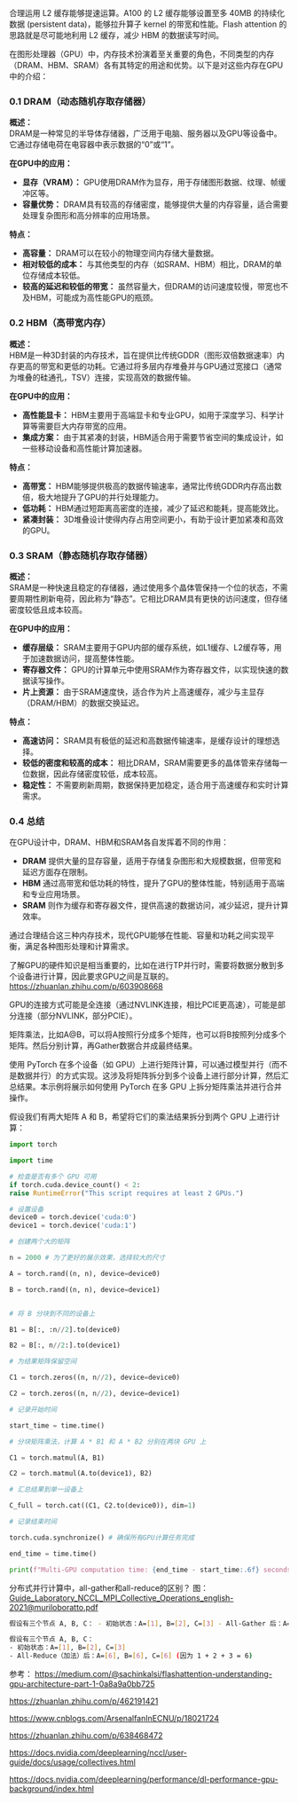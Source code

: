 合理运用 L2 缓存能够提速运算。A100 的 L2 缓存能够设置至多 40MB 的持续化数据 (persistent data)，能够拉升算子 kernel 的带宽和性能。Flash attention 的思路就是尽可能地利用 L2 缓存，减少 HBM 的数据读写时间。

在图形处理器（GPU）中，内存技术扮演着至关重要的角色，不同类型的内存（DRAM、HBM、SRAM）各有其特定的用途和优势。以下是对这些内存在GPU中的介绍：

### 0.1 DRAM（动态随机存取存储器）

**概述：**  
DRAM是一种常见的半导体存储器，广泛用于电脑、服务器以及GPU等设备中。它通过存储电荷在电容器中表示数据的“0”或“1”。

**在GPU中的应用：**

- **显存（VRAM）：** GPU使用DRAM作为显存，用于存储图形数据、纹理、帧缓冲区等。
- **容量优势：** DRAM具有较高的存储密度，能够提供大量的内存容量，适合需要处理复杂图形和高分辨率的应用场景。

**特点：**

- **高容量：** DRAM可以在较小的物理空间内存储大量数据。
- **相对较低的成本：** 与其他类型的内存（如SRAM、HBM）相比，DRAM的单位存储成本较低。
- **较高的延迟和较低的带宽：** 虽然容量大，但DRAM的访问速度较慢，带宽也不及HBM，可能成为高性能GPU的瓶颈。

### 0.2 HBM（高带宽内存）

**概述：**  
HBM是一种3D封装的内存技术，旨在提供比传统GDDR（图形双倍数据速率）内存更高的带宽和更低的功耗。它通过将多层内存堆叠并与GPU通过宽接口（通常为堆叠的硅通孔，TSV）连接，实现高效的数据传输。

**在GPU中的应用：**

- **高性能显卡：** HBM主要用于高端显卡和专业GPU，如用于深度学习、科学计算等需要巨大内存带宽的应用。
- **集成方案：** 由于其紧凑的封装，HBM适合用于需要节省空间的集成设计，如一些移动设备和高性能计算加速器。

**特点：**

- **高带宽：** HBM能够提供极高的数据传输速率，通常比传统GDDR内存高出数倍，极大地提升了GPU的并行处理能力。
- **低功耗：** HBM通过短距离高密度的连接，减少了延迟和能耗，提高能效比。
- **紧凑封装：** 3D堆叠设计使得内存占用空间更小，有助于设计更加紧凑和高效的GPU。

### 0.3 SRAM（静态随机存取存储器）

**概述：**  
SRAM是一种快速且稳定的存储器，通过使用多个晶体管保持一个位的状态，不需要周期性刷新电荷，因此称为“静态”。它相比DRAM具有更快的访问速度，但存储密度较低且成本较高。

**在GPU中的应用：**

- **缓存层级：** SRAM主要用于GPU内部的缓存系统，如L1缓存、L2缓存等，用于加速数据访问，提高整体性能。
- **寄存器文件：** GPU的计算单元中使用SRAM作为寄存器文件，以实现快速的数据读写操作。
- **片上资源：** 由于SRAM速度快，适合作为片上高速缓存，减少与主显存（DRAM/HBM）的数据交换延迟。

**特点：**

- **高速访问：** SRAM具有极低的延迟和高数据传输速率，是缓存设计的理想选择。
- **较低的密度和较高的成本：** 相比DRAM，SRAM需要更多的晶体管来存储每一位数据，因此存储密度较低，成本较高。
- **稳定性：** 不需要刷新周期，数据保持更加稳定，适合用于高速缓存和实时计算需求。

### 0.4 总结

在GPU设计中，DRAM、HBM和SRAM各自发挥着不同的作用：

- **DRAM** 提供大量的显存容量，适用于存储复杂图形和大规模数据，但带宽和延迟方面存在限制。
- **HBM** 通过高带宽和低功耗的特性，提升了GPU的整体性能，特别适用于高端和专业应用场景。
- **SRAM** 则作为缓存和寄存器文件，提供高速的数据访问，减少延迟，提升计算效率。

通过合理结合这三种内存技术，现代GPU能够在性能、容量和功耗之间实现平衡，满足各种图形处理和计算需求。

了解GPU的硬件知识是相当重要的，比如在进行TP并行时，需要将数据分散到多个设备进行计算，因此要求GPU之间是互联的。
https://zhuanlan.zhihu.com/p/603908668

GPU的连接方式可能是全连接（通过NVLINK连接，相比PCIE更高速），可能是部分连接（部分NVLINK，部分PCIE）。

矩阵乘法，比如A@B，可以将A按照行分成多个矩阵，也可以将B按照列分成多个矩阵。然后分别计算，再Gather数据合并成最终结果。

使用 PyTorch 在多个设备（如 GPU）上进行矩阵计算，可以通过模型并行（而不是数据并行）的方式实现。这涉及将矩阵拆分到多个设备上进行部分计算，然后汇总结果。本示例将展示如何使用 PyTorch 在多 GPU 上拆分矩阵乘法并进行合并操作。

假设我们有两大矩阵 A 和 B，希望将它们的乘法结果拆分到两个 GPU 上进行计算：
```python
import torch

import time

# 检查是否有多个 GPU 可用
if torch.cuda.device_count() < 2:
raise RuntimeError("This script requires at least 2 GPUs.")

# 设置设备
device0 = torch.device('cuda:0')
device1 = torch.device('cuda:1')

# 创建两个大的矩阵

n = 2000 # 为了更好的展示效果，选择较大的尺寸

A = torch.rand((n, n), device=device0)

B = torch.rand((n, n), device=device1)


# 将 B 分块到不同的设备上

B1 = B[:, :n//2].to(device0)

B2 = B[:, n//2:].to(device1)

# 为结果矩阵保留空间

C1 = torch.zeros((n, n//2), device=device0)

C2 = torch.zeros((n, n//2), device=device1)

# 记录开始时间

start_time = time.time()

# 分块矩阵乘法，计算 A * B1 和 A * B2 分别在两块 GPU 上

C1 = torch.matmul(A, B1)

C2 = torch.matmul(A.to(device1), B2)

# 汇总结果到单一设备上

C_full = torch.cat((C1, C2.to(device0)), dim=1)

# 记录结束时间

torch.cuda.synchronize() # 确保所有GPU计算任务完成

end_time = time.time()

print(f"Multi-GPU computation time: {end_time - start_time:.6f} seconds")
```


分布式并行计算中，all-gather和all-reduce的区别？
图： Guide_Laboratory_NCCL_MPI_Collective_Operations_english-2021@muriloboratto.pdf

```bash
假设有三个节点 A, B, C： - 初始状态：A=[1], B=[2], C=[3] - All-Gather 后：A=[1,2,3], B=[1,2,3], C=[1,2,3]
```

```bash
假设有三个节点 A, B, C：
- 初始状态：A=[1], B=[2], C=[3]
- All-Reduce（加法）后：A=[6], B=[6], C=[6] (因为 1 + 2 + 3 = 6)
```

参考：
https://medium.com/@sachinkalsi/flashattention-understanding-gpu-architecture-part-1-0a8a9a0bb725

https://zhuanlan.zhihu.com/p/462191421

https://www.cnblogs.com/ArsenalfanInECNU/p/18021724

https://zhuanlan.zhihu.com/p/638468472

https://docs.nvidia.com/deeplearning/nccl/user-guide/docs/usage/collectives.html

https://docs.nvidia.com/deeplearning/performance/dl-performance-gpu-background/index.html
